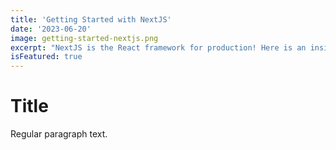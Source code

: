 ```yaml
---
title: 'Getting Started with NextJS'
date: '2023-06-20'
image: getting-started-nextjs.png
excerpt: "NextJS is the React framework for production! Here is an insight in to my journey with learning and building apps with NextJS."
isFeatured: true
---
```


# Title

Regular paragraph text. 